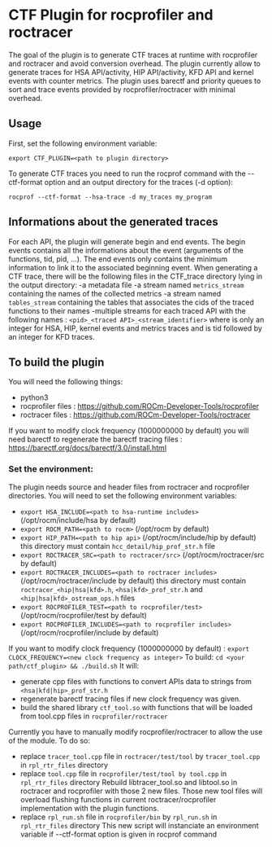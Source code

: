 # CTF Plugin for rocprofiler and roctracer

The goal of the plugin is to generate CTF traces at runtime with rocprofiler and roctracer and avoid conversion overhead.
The plugin currently allow to generate traces for HSA API/activity, HIP API/activity, KFD API and kernel events with counter metrics.
The plugin uses barectf and priority queues to sort and trace events provided by rocprofiler/roctracer with minimal overhead.


## Usage

First, set the following environment variable:
```
export CTF_PLUGIN=<path to plugin directory>
```
To generate CTF traces you need to run the rocprof command with the --ctf-format option and an output directory for the traces (-d option):

```rocprof --ctf-format --hsa-trace -d my_traces my_program```


## Informations about the generated traces

For each API, the plugin will generate begin and end events. The begin events contains all the informations about the event (arguments of the functions, tid, pid, ...). The end events only contains the minimum information to link it to the associated beginning event.
When generating a CTF trace, there will be the following files in the CTF_trace directory lying in the output directory:
-a metadata file
-a stream named `metrics_stream` containing the names of the collected metrics 
-a stream named `tables_stream` containing the tables that associates the cids of the traced functions to their names
-multiple streams for each traced API with the following names : `<pid>_<traced API>_<stream_identifier>` where <stream identifier> is only an integer for HSA, HIP, kernel events and metrics traces and is tid followed by an integer for KFD traces.


## To build the plugin

You will need the following things:
- python3
- rocprofiler files : <https://github.com/ROCm-Developer-Tools/rocprofiler>
- roctracer files : <https://github.com/ROCm-Developer-Tools/roctracer>

If you want to modify clock frequency (1000000000 by default) you will need barectf to regenerate the barectf tracing files : <https://barectf.org/docs/barectf/3.0/install.html>


### Set the environment:

The plugin needs source and header files from roctracer and rocprofiler directories. You will need to set the following environment variables:
- `export HSA_INCLUDE=<path to hsa-runtime includes>` (/opt/rocm/include/hsa by default)
- `export ROCM_PATH=<path to rocm>` (/opt/rocm by default)
- `export HIP_PATH=<path to hip api>` (/opt/rocm/include/hip by default) this directory must contain `hcc_detail/hip_prof_str.h` file
- `export ROCTRACER_SRC=<path to roctracer/src>`   (/opt/rocm/roctracer/src by default)
- `export ROCTRACER_INCLUDES=<path to roctracer includes>`  (/opt/rocm/roctracer/include by default) this directory must contain `roctracer_<hip|hsa|kfd>.h`, `<hsa|kfd>_prof_str.h` and `<hip|hsa|kfd>_ostream_ops.h` files
- `export ROCPROFILER_TEST=<path to rocprofiler/test>` (/opt/rocm/rocprofiler/test by default)
- `export ROCPROFILER_INCLUDES=<path to rocprofiler includes>` (/opt/rocm/rocprofiler/include by default)



If you want to modify clock frequency (1000000000 by default) : `export CLOCK_FREQUENCY=<new clock frequency as integer>`
To build:
`cd <your path/ctf_plugin> && ./build.sh`
It will:
- generate cpp files with functions to convert APIs data to strings from `<hsa|kfd|hip>_prof_str.h`
- regenerate barectf tracing files if new clock frequency was given.
- build the shared library `ctf_tool.so` with functions that will be loaded from tool.cpp files in `rocprofiler/roctracer`

Currently you have to manually modify rocprofiler/roctracer to allow the use of the module. To do so:
- replace `tracer_tool.cpp` file in `roctracer/test/tool` by `tracer_tool.cpp` in `rpl_rtr_files` directory 
- replace `tool.cpp` file in `rocprofiler/test/tool by tool.cpp` in `rpl_rtr_files` directory
Rebuild libtracer_tool.so and libtool.so in roctracer and rocprofiler with those 2 new files.
Those new tool files will overload flushing functions in current roctracer/rocprofiler implementation with the plugin functions.
- replace `rpl_run.sh` file in `rocprofiler/bin` by `rpl_run.sh` in `rpl_rtr_files` directory
This new script will instanciate an environment variable if --ctf-format option is given in rocprof command

